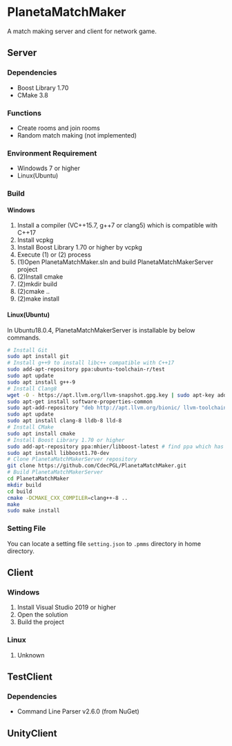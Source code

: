 # PlanetaMatchMaker

A match making server and client for network game.

## Server

### Dependencies

- Boost Library 1.70
- CMake 3.8

### Functions

- Create rooms and join rooms
- Random match making (not implemented)

### Environment Requirement

- Windowds 7 or higher
- Linux(Ubuntu)

### Build

#### Windows

1. Install a compiler (VC++15.7, g++7 or clang5) which is compatible with C++17
1. Install vcpkg
1. Install Boost Library 1.70 or higher by vcpkg
1. Execute (1) or (2) process
1. (1)Open PlanetaMatchMaker.sln and build PlanetaMatchMakerServer project
1. (2)Install cmake
1. (2)mkdir build
1. (2)cmake ..
1. (2)make install

#### Linux(Ubuntu)

In Ubuntu18.0.4, PlanetaMatchMakerServer is installable by below commands.

```bash
# Install Git
sudo apt install git
# Install g++9 to install libc++ compatible with C++17
sudo add-apt-repository ppa:ubuntu-toolchain-r/test
sudo apt update
sudo apt install g++-9
# Install Clang8
wget -O - https://apt.llvm.org/llvm-snapshot.gpg.key | sudo apt-key add -
sudo apt-get install software-properties-common
sudo apt-add-repository "deb http://apt.llvm.org/bionic/ llvm-toolchain-bionic-8 main"
sudo apt update
sudo apt install clang-8 lldb-8 lld-8
# Install CMake
sudo apt install cmake
# Install Boost Library 1.70 or higher
sudo add-apt-repository ppa:mhier/libboost-latest # find ppa which has latest boost library
sudo apt install libboost1.70-dev
# Clone PlanetaMatchMakerServer repository
git clone https://github.com/CdecPGL/PlanetaMatchMaker.git
# Build PlanetaMatchMakerServer
cd PlanetaMatchMaker
mkdir build
cd build
cmake -DCMAKE_CXX_COMPILER=clang++-8 ..
make
sudo make install
```

### Setting File

You can locate a setting file `setting.json` to `.pmms` directory in home directory.

## Client

### Windows

1. Install Visual Studio 2019 or higher
1. Open the solution
1. Build the project

### Linux

1. Unknown

## TestClient

### Dependencies

- Command Line Parser v2.6.0 (from NuGet)

## UnityClient
